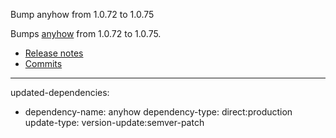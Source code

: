 Bump anyhow from 1.0.72 to 1.0.75

Bumps [anyhow](https://github.com/dtolnay/anyhow) from 1.0.72 to 1.0.75.
- [Release notes](https://github.com/dtolnay/anyhow/releases)
- [Commits](https://github.com/dtolnay/anyhow/compare/1.0.72...1.0.75)

---
updated-dependencies:
- dependency-name: anyhow
  dependency-type: direct:production
  update-type: version-update:semver-patch
